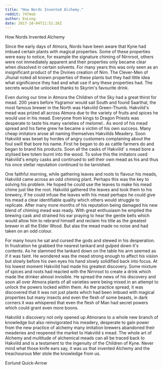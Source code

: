 ```yaml
---
title: "How Nords Invented Alchemy."
reddit: 747mob
author: EoLong
date: 2017-10-04T11:51:26Z
---
```


How Nords Invented Alchemy

Since the early days of Atmora, Nords have been aware that Kyne had imbued certain plants with magical properties. Some of these properties were easy to notice, for example the signature chiming of Nirnroot, others were not immediately apparent and their properties only became clear when dissolved in certain solvents. For many years this was only seen as an insignificant product of the Divines creation of Nirn. The Clever-Men of Jhunal noted all known properties of these plants but they had little idea what significance they had and what use if any these properties had. The secrets would be unlocked thanks to Skyrim's favourite drink.

Even during our time in Atmora the Children of the Sky had a great thirst for mead. 200 years before Ysgramor would sail South and found Saarthal, the most famous brewer in the North was Hakviild Green-Thumb. Hakviild's mead was prized all across Atmora due to the variety of fruits and spices he would use in his mead. Everyone from kings to Dragon Priests was desperate to taste his many varieties of melomel.. As word of his mead spread and his fame grew he became a victim of his own success. Many cheap imitators arose all naming themselves Hakviilds Meadery. Soon Hakviild was beset by hordes of angry customers complaining about the foul swill that bore his name. First he began to do as cattle farmers do and began to brand his products. Soon all the casks of Hakviild' s mead bore a stylised bee totem burnt into the wood. To solve this the imitators used Hakviild's empty casks and continued to sell their own mead as his and thus his once stellar reputation continued to be tarnished.

One faithful morning, while gathering leaves and roots to flavour his meads, Hakviild came across an odd chiming plant. Perhaps this was the key to solving his problem. He hoped he could use the leaves to make his mead chime just like the root. Hakviild gathered the leaves and took them to his brewery, if he could infuse the leaves with his mead perhaps he could give his mead a clear identifiable quality which others would struggle to replicate. After many more months of his reputation being damaged his new blend of chiming mead was ready. With great enthusiasm he emptied the brewing cask and strained his ear praying to hear the gentle bells which would allow him to rebrand himself and reclaim his title as the greatest brewer in all the Elder Wood. But alas the mead made no noise and had taken on an odd colour.

For many hours he sat and cursed the gods and stewed in his desperation. In frustration he grabbed the nearest tankard and gulped down it's contents. As he slammed the tankard down on the table his arm seemed as if it was faint. He wondered was the mead strong enough to affect his vision but slowly before his own eyes his hand slowly solidified back into focus. At his lowest moment Hakviild had made his greatest discovery. Some mixture of spices and roots had reacted with the Nirnroot to create a drink which made the drinker almost invisible. He spread the news of his discovery and soon all over Atmora plants of all varieties were being mixed in an attempt to unlock the powers locked within them. As the practice spread, it was discovered that it was not just plants which had been imbued with magical properties but many insects and even the flesh of some beasts, in dark corners it was whispered that even the flesh of Man had secret powers which could grant even more boons. 

Hakviild s discovery not only opened up Atmorans to a whole new branch of knowledge but also reinvigorated his meadery, desperate to gain power from the new practice of alchemy many imitation brewers abandoned their meaderies and reopened the market to Hakviild s mead. The whole art of Alchemy and multitude of alchemical meads can all be traced back to Hakviild and is a testament to the ingenuity of the Children of Kyne. Never mind what those knife ears say, it was us that invented Alchemy and the treachourous Mer stole the knowledge from us. 

Eorlund Quick-Arrow 

